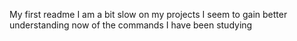 My first readme
I am a bit slow on my projects 
I seem to gain better understanding now of the commands
I have been studying
